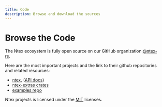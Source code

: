 ```yaml
---
title: Code
description: Browse and download the sources
---
```


# Browse the Code

The Ntex ecosystem is fully open source on our GitHub organization [@ntex-rs](https://github.com/ntex-rs).

Here are the most important projects and the link to their github repositories and related resources:

- [ntex](https://github.com/ntex-rs/ntex), ([API docs](https://docs.rs/ntex))
- [ntex-extras crates](https://github.com/ntex-rs/ntex-extras#readme)
- [examples repo](https://github.com/ntex-rs/examples#readme)

Ntex projects is licensed under the [MIT] licenses.

[MIT]: https://github.com/ntex-rs/ntex/blob/master/LICENSE
